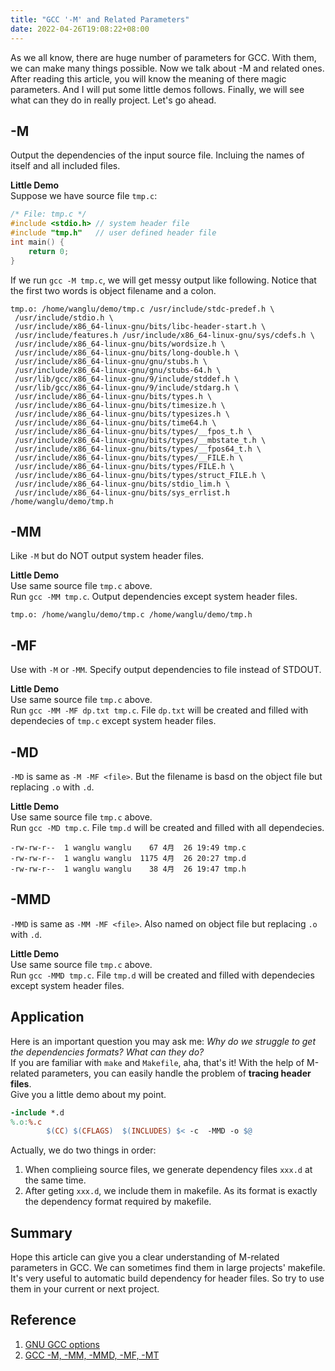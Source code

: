 ```yaml
---
title: "GCC '-M' and Related Parameters"
date: 2022-04-26T19:08:22+08:00
---
```

As we all know, there are huge number of parameters for GCC. With them, we can make many things possible. Now we talk about -M and related ones.
After reading this article, you will know the meaning of there magic parameters. And I will put some little demos follows. Finally, we will see what can they do in really project. Let's go ahead.  
## -M
Output the dependencies of the input source file. Incluing the names of itself and all included files.    
  
**Little Demo**  
Suppose we have source file `tmp.c`:
```c
/* File: tmp.c */
#include <stdio.h> // system header file
#include "tmp.h"   // user defined header file
int main() {
    return 0;
}
```
If we run `gcc -M tmp.c`, we will get messy output like following. Notice that the first two words is object filename and a colon.
```shell
tmp.o: /home/wanglu/demo/tmp.c /usr/include/stdc-predef.h \
 /usr/include/stdio.h \
 /usr/include/x86_64-linux-gnu/bits/libc-header-start.h \
 /usr/include/features.h /usr/include/x86_64-linux-gnu/sys/cdefs.h \
 /usr/include/x86_64-linux-gnu/bits/wordsize.h \
 /usr/include/x86_64-linux-gnu/bits/long-double.h \
 /usr/include/x86_64-linux-gnu/gnu/stubs.h \
 /usr/include/x86_64-linux-gnu/gnu/stubs-64.h \
 /usr/lib/gcc/x86_64-linux-gnu/9/include/stddef.h \
 /usr/lib/gcc/x86_64-linux-gnu/9/include/stdarg.h \
 /usr/include/x86_64-linux-gnu/bits/types.h \
 /usr/include/x86_64-linux-gnu/bits/timesize.h \
 /usr/include/x86_64-linux-gnu/bits/typesizes.h \
 /usr/include/x86_64-linux-gnu/bits/time64.h \
 /usr/include/x86_64-linux-gnu/bits/types/__fpos_t.h \
 /usr/include/x86_64-linux-gnu/bits/types/__mbstate_t.h \
 /usr/include/x86_64-linux-gnu/bits/types/__fpos64_t.h \
 /usr/include/x86_64-linux-gnu/bits/types/__FILE.h \
 /usr/include/x86_64-linux-gnu/bits/types/FILE.h \
 /usr/include/x86_64-linux-gnu/bits/types/struct_FILE.h \
 /usr/include/x86_64-linux-gnu/bits/stdio_lim.h \
 /usr/include/x86_64-linux-gnu/bits/sys_errlist.h /home/wanglu/demo/tmp.h
```
## -MM
Like `-M` but do NOT output system header files.  
  
**Little Demo**  
Use same source file `tmp.c` above.  
Run `gcc -MM tmp.c`. Output dependencies except system header files.
```shell
tmp.o: /home/wanglu/demo/tmp.c /home/wanglu/demo/tmp.h
```
## -MF
Use with `-M` or `-MM`. Specify output dependencies to file instead of STDOUT.  
  
**Little Demo**  
Use same source file `tmp.c` above.  
Run `gcc -MM -MF dp.txt tmp.c`. File `dp.txt` will be created and filled with dependecies of `tmp.c` except system header files.

## -MD
`-MD` is same as `-M -MF <file>`. But the filename is basd on the object file but replacing `.o` with `.d`.   
  
**Little Demo**  
Use same source file `tmp.c` above.  
Run `gcc -MD tmp.c`. File `tmp.d` will be created and filled with all dependecies.
```shell
-rw-rw-r--  1 wanglu wanglu    67 4月  26 19:49 tmp.c
-rw-rw-r--  1 wanglu wanglu  1175 4月  26 20:27 tmp.d
-rw-rw-r--  1 wanglu wanglu    38 4月  26 19:47 tmp.h
```

## -MMD
`-MMD` is same as `-MM -MF <file>`. Also named on object file but replacing `.o` with `.d`.  
  
**Little Demo**  
Use same source file `tmp.c` above.  
Run `gcc -MMD tmp.c`. File `tmp.d` will be created and filled with dependecies except system header files.

## Application
Here is an important question you may ask me: _Why do we struggle to get the dependencies formats? What can they do?_   
If you are familiar with `make` and `Makefile`, aha, that's it!
With the help of M-related parameters, you can easily handle the problem of **tracing header files**.  
Give you a little demo about my point.
```makefile
-include *.d 
%.o:%.c
        $(CC) $(CFLAGS)  $(INCLUDES) $< -c  -MMD -o $@ 
```
Actually, we do two things in order:
1. When complieing source files, we generate dependency files `xxx.d` at the same time.
2. After geting `xxx.d`, we include them in makefile. As its format is exactly the dependency format required by makefile.

## Summary
Hope this article can give you a clear understanding of M-related parameters in GCC. We can sometimes find them in large projects' makefile. It's very useful to automatic build dependency for header files. So try to use them in your current or next project.
  
  
## Reference
1. [GNU GCC options](https://gcc.gnu.org/onlinedocs/gcc/Preprocessor-Options.html#Preprocessor-Options)
2. [GCC -M, -MM, -MMD, -MF, -MT](https://programmer.group/gcc-m-mm-mmd-mf-mt.html) 
